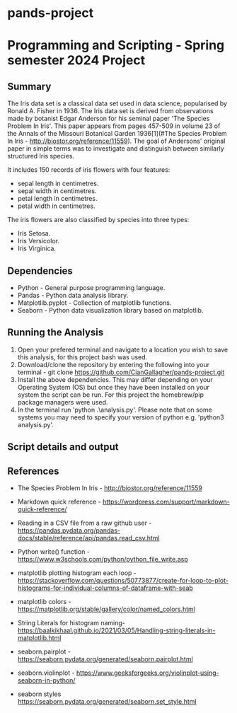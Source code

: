 # pands-project
<h1>Programming and Scripting - Spring semester 2024 Project</h1>

<h2>Summary</h2>

The Iris data set is a classical data set used in data science, popularised by Ronald A. Fisher in 1936. The Iris data set is derived from observations made by botanist Edgar Anderson for his seminal paper 'The Species Problem In Iris'. This paper appears from pages 457-509 in volume 23 of the Annals of the Missouri Botanical Garden 1936[1](#The Species Problem In Iris - http://biostor.org/reference/11559). The goal of Andersons' original paper in simple terms was to investigate and distinguish between similarly structured Iris species.

It includes 150 records of iris flowers with four features: 

- sepal length in centimetres.
- sepal width in centimetres.
- petal length in centimetres.
- petal width in centimetres.

The iris flowers are also classified by species into three types: 

- Iris Setosa.
- Iris Versicolor.
- Iris Virginica.

<h2>Dependencies</h2>

* Python - General purpose programming language.
* Pandas - Python data analysis library.
* Matplotlib.pyplot - Collection of matplotlib functions.
* Seaborn - Python data visualization library based on matplotlib.

<h2>Running the Analysis</h2>

1. Open your prefered terminal and navigate to a location you wish to save this analysis, for this project bash was used.
2. Download/clone the repository by entering the following into your terminal - git clone https://github.com/CianGallagher/pands-project.git
3. Install the above dependencies. This may differ depending on your Operating System (OS) but once they have been installed on your system the script can be run. For this project the homebrew/pip package managers were used.  
4. In the terminal run 'python .\analysis.py'. Please note that on some systems you may need to specify your version of python e.g. 'python3 analysis.py'.

<h2>Script details and output</h2>

<h2>References</h2>

- The Species Problem In Iris - http://biostor.org/reference/11559

- Markdown quick reference - https://wordpress.com/support/markdown-quick-reference/ 

- Reading in a CSV file from a raw github user - https://pandas.pydata.org/pandas-docs/stable/reference/api/pandas.read_csv.html 

- Python write() function - https://www.w3schools.com/python/python_file_write.asp

- matplotlib plotting histogram each loop - https://stackoverflow.com/questions/50773877/create-for-loop-to-plot-histograms-for-individual-columns-of-dataframe-with-seab 

- matplotlib colors - https://matplotlib.org/stable/gallery/color/named_colors.html

- String Literals for histogram naming- https://baalkikhaal.github.io/2021/03/05/Handling-string-literals-in-matplotlib.html

- seaborn.pairplot - https://seaborn.pydata.org/generated/seaborn.pairplot.html

- seaborn.violinplot - https://www.geeksforgeeks.org/violinplot-using-seaborn-in-python/

- seaborn styles https://seaborn.pydata.org/generated/seaborn.set_style.html
